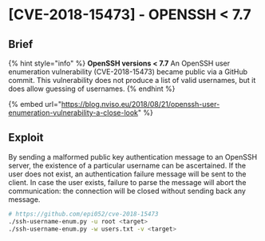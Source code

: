 # \[CVE-2018-15473] - OPENSSH < 7.7

## Brief

{% hint style="info" %}
**OpenSSH versions < 7.7** An OpenSSH user enumeration vulnerability (CVE-2018-15473) became public via a GitHub commit. This vulnerability does not produce a list of valid usernames, but it does allow guessing of usernames.
{% endhint %}

{% embed url="https://blog.nviso.eu/2018/08/21/openssh-user-enumeration-vulnerability-a-close-look" %}

## Exploit

By sending a malformed public key authentication message to an OpenSSH server, the existence of a particular username can be ascertained. If the user does not exist, an authentication failure message will be sent to the client. In case the user exists, failure to parse the message will abort the communication: the connection will be closed without sending back any message.

```bash
# https://github.com/epi052/cve-2018-15473
./ssh-username-enum.py -u root <target>
./ssh-username-enum.py -w users.txt -v <target>
```
